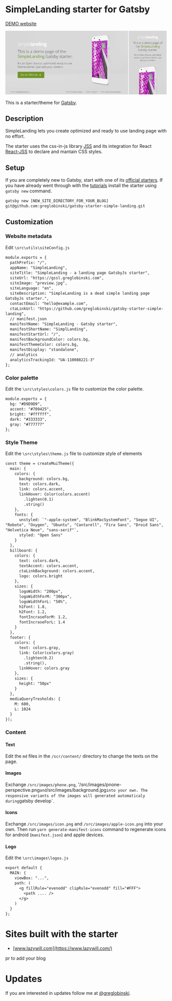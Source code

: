 # SimpleLanding starter for Gatsby

[DEMO website](https://gssl.greglobinski.com/)

![](static/screens/screens.jpg)

This is a starter/theme for [Gatsby](https://github.com/gatsbyjs/gatsby).

## Description

SimpleLanding lets you create optimized and ready to use landing page with no effort.

The starter uses the css-in-js library [JSS](https://github.com/cssinjs/jss) and its integration
for React [React-JSS](https://github.com/cssinjs/react-jss) to declare and mantain CSS styles.

## Setup

If you are completely new to Gatsby, start with one of its
[official starters](https://www.gatsbyjs.org/docs/gatsby-starters/). If you
have already went through with the
[tutorials](https://www.gatsbyjs.org/tutorial/) install the starter using
`gatsby new` command.

```
gatsby new [NEW_SITE_DIRECTORY_FOR_YOUR_BLOG] git@github.com:greglobinski/gatsby-starter-simple-landing.git
```

## Customization

### Website metadata

Edit `\src\utils\siteConfig.js`

```
module.exports = {
  pathPrefix: "/",
  appName: "SimpleLanding",
  siteTitle: "SimpleLanding - a landing page GatsbyJs starter",
  siteUrl: "https://gssl.greglobinski.com",
  siteImage: "preview.jpg",
  siteLanguage: "en",
  siteDescription: "SimpleLanding is a dead simple landing page GatsbyJs starter.",
  contactEmail: "hello@example.com",
  ctaLinkUrl: "https://github.com/greglobinski/gatsby-starter-simple-landing",
  // manifest.json
  manifestName: "SimpleLanding - Gatsby starter",
  manifestShortName: "SimplLanding",
  manifestStartUrl: "/",
  manifestBackgroundColor: colors.bg,
  manifestThemeColor: colors.bg,
  manifestDisplay: "standalone",
  // analytics
  analyticsTrackingId: "UA-110088221-3"
};
```

### Color palette

Edit the `\src\styles\colors.js` file to customize the color palette.

```
module.exports = {
  bg: "#D9D9D9",
  accent: "#709425",
  bright: "#ffffff",
  dark: "#333333",
  gray: "#777777"
};
```

### Style Theme

Edit the `\src\styles\theme.js` file to customize style of elements

```
const theme = createMuiTheme({
  main: {
    colors: {
      background: colors.bg,
      text: colors.dark,
      link: colors.accent,
      linkHover: Color(colors.accent)
        .lighten(0.1)
        .string()
    },
    fonts: {
      unstyled: `"-apple-system", "BlinkMacSystemFont", "Segoe UI", "Roboto", "Oxygen", "Ubuntu", "Cantarell", "Fira Sans", "Droid Sans", "Helvetica Neue", "sans-serif"`,
      styled: "Open Sans"
    }
  },
  billboard: {
    colors: {
      text: colors.dark,
      textAccent: colors.accent,
      ctaLinkBackground: colors.accent,
      logo: colors.bright
    },
    sizes: {
      logoWidth: "200px",
      logoWidthForM: "300px",
      logoWidthForL: "50%",
      h1Font: 1.8,
      h2Font: 1.2,
      fontIncraseForM: 1.2,
      fontIncraseForL: 1.4
    }
  },
  footer: {
    colors: {
      text: colors.gray,
      link: Color(colors.gray)
        .lighten(0.2)
        .string(),
      linkHover: colors.gray
    },
    sizes: {
      height: "50px"
    }
  },
  mediaQueryTresholds: {
    M: 600,
    L: 1024
  }
});
```

### Content

#### Text

Edit the `md` files in the `/scr/content/` directory to change the texts on the page.

#### Images

Exchange `/src/images/phone.png`, '/src/images/pnone-perspective.png`and`/src/images/background.jpg`into your own. The responsive variants of the images will generated automaticaly during`gatsby develop`.

#### Icons

Exchange `/src/images/icon.png` and `/src/images/apple-icon.png` into your own. Then run `yarn generate-manifest-icons` command to regenerate icons for android (`manifest.json`) and apple devices.

#### Logo

Edit the `\src\images\logos.js`

```
export default {
  MAIN: {
    viewBox: "...",
    path: (
      <g fillRule="evenodd" clipRule="evenodd" fill="#FFF">
        <path .... />
      </g>
    )
  }
};
```

# Sites built with the starter

* [www.lazywill.com](https://www.lazywill.com/)

pr to add your blog

# Updates

If you are interested in updates follow me at
[@greglobinski](https://twitter.com/greglobinski).
